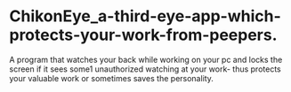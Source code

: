 # ChikonEye_a-third-eye-app-which-protects-your-work-from-peepers.
A program that watches your back while working on your pc and locks the screen if it sees some1 unauthorized watching at your work- thus protects your valuable work or sometimes saves the personality.
